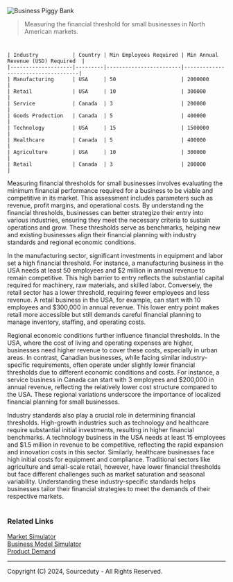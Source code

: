![Business Piggy Bank](https://github.com/sourceduty/Financial_Threshold/assets/123030236/4bd69de8-7aac-4904-8b66-61fdfc600ccc)

> Measuring the financial threshold for small businesses in North American markets.

#

```
| Industry           | Country | Min Employees Required | Min Annual Revenue (USD) Required  |
|--------------------|---------|------------------------|------------------------------------|
| Manufacturing      | USA     | 50                     | 2000000                            |
| Retail             | USA     | 10                     | 300000                             |
| Service            | Canada  | 3                      | 200000                             |
| Goods Production   | Canada  | 5                      | 400000                             |
| Technology         | USA     | 15                     | 1500000                            |
| Healthcare         | Canada  | 5                      | 400000                             |
| Agriculture        | USA     | 10                     | 300000                             |
| Retail             | Canada  | 3                      | 200000                             |
```

Measuring financial thresholds for small businesses involves evaluating the minimum financial performance required for a business to be viable and competitive in its market. This assessment includes parameters such as revenue, profit margins, and operational costs. By understanding the financial thresholds, businesses can better strategize their entry into various industries, ensuring they meet the necessary criteria to sustain operations and grow. These thresholds serve as benchmarks, helping new and existing businesses align their financial planning with industry standards and regional economic conditions.

In the manufacturing sector, significant investments in equipment and labor set a high financial threshold. For instance, a manufacturing business in the USA needs at least 50 employees and $2 million in annual revenue to remain competitive. This high barrier to entry reflects the substantial capital required for machinery, raw materials, and skilled labor. Conversely, the retail sector has a lower threshold, requiring fewer employees and less revenue. A retail business in the USA, for example, can start with 10 employees and $300,000 in annual revenue. This lower entry point makes retail more accessible but still demands careful financial planning to manage inventory, staffing, and operating costs.

Regional economic conditions further influence financial thresholds. In the USA, where the cost of living and operating expenses are higher, businesses need higher revenue to cover these costs, especially in urban areas. In contrast, Canadian businesses, while facing similar industry-specific requirements, often operate under slightly lower financial thresholds due to different economic conditions and costs. For instance, a service business in Canada can start with 3 employees and $200,000 in annual revenue, reflecting the relatively lower cost structure compared to the USA. These regional variations underscore the importance of localized financial planning for small businesses.

Industry standards also play a crucial role in determining financial thresholds. High-growth industries such as technology and healthcare require substantial initial investments, resulting in higher financial benchmarks. A technology business in the USA needs at least 15 employees and $1.5 million in revenue to be competitive, reflecting the rapid expansion and innovation costs in this sector. Similarly, healthcare businesses face high initial costs for equipment and compliance. Traditional sectors like agriculture and small-scale retail, however, have lower financial thresholds but face different challenges such as market saturation and seasonal variability. Understanding these industry-specific standards helps businesses tailor their financial strategies to meet the demands of their respective markets.

#
### Related Links

[Market Simulator](https://github.com/sourceduty/Market_Simulator)
<br>
[Business Model Simulator](https://github.com/sourceduty/Business_Model_Simulator)
<br>
[Product Demand](https://github.com/sourceduty/Product_Demand)

***
Copyright (C) 2024, Sourceduty - All Rights Reserved.
